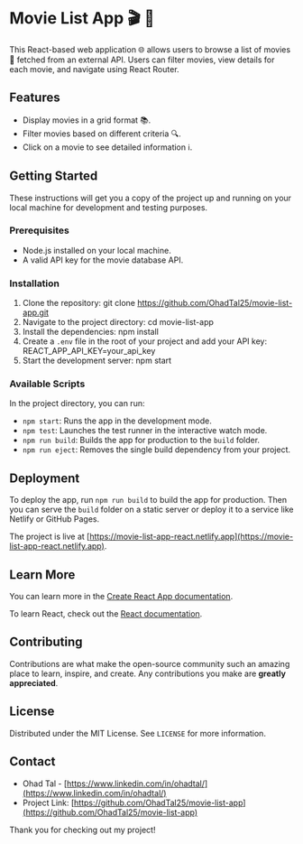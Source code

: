 # Movie List App 🎬 🍿      
        
This React-based web application 🌐 allows users to browse a list of movies 🎥 fetched from an external API. Users can filter movies, view details for each movie, and navigate using React Router. 
 
## Features 
- Display movies in a grid format 📚.  
- Filter movies based on different criteria 🔍.   
- Click on a movie to see detailed information ℹ️. 

## Getting Started    
 
These instructions will get you a copy of the project up and running on your local machine for development and testing purposes.

### Prerequisites

- Node.js installed on your local machine.
- A valid API key for the movie database API.

### Installation

1. Clone the repository:
   git clone https://github.com/OhadTal25/movie-list-app.git
3. Navigate to the project directory:
   cd movie-list-app
5. Install the dependencies:
   npm install
7. Create a `.env` file in the root of your project and add your API key: REACT_APP_API_KEY=your_api_key
8. Start the development server:
   npm start

### Available Scripts

In the project directory, you can run:

- `npm start`: Runs the app in the development mode.
- `npm test`: Launches the test runner in the interactive watch mode.
- `npm run build`: Builds the app for production to the `build` folder.
- `npm run eject`: Removes the single build dependency from your project.

## Deployment

To deploy the app, run `npm run build` to build the app for production. Then you can serve the `build` folder on a static server or deploy it to a service like Netlify or GitHub Pages.

The project is live at [https://movie-list-app-react.netlify.app](https://movie-list-app-react.netlify.app).

## Learn More

You can learn more in the [Create React App documentation](https://facebook.github.io/create-react-app/docs/getting-started).

To learn React, check out the [React documentation](https://reactjs.org/).

## Contributing

Contributions are what make the open-source community such an amazing place to learn, inspire, and create. Any contributions you make are **greatly appreciated**.

## License

Distributed under the MIT License. See `LICENSE` for more information.

## Contact

- Ohad Tal - [https://www.linkedin.com/in/ohadtal/](https://www.linkedin.com/in/ohadtal/)
- Project Link: [https://github.com/OhadTal25/movie-list-app](https://github.com/OhadTal25/movie-list-app)

Thank you for checking out my project!
